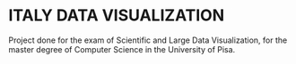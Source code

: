 # ITALY DATA VISUALIZATION

Project done for the exam of Scientific and Large Data Visualization, for the master degree of Computer Science in the University of Pisa.
